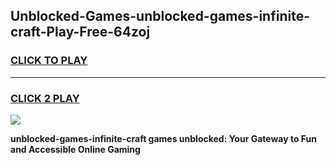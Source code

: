 
## Unblocked-Games-unblocked-games-infinite-craft-Play-Free-64zoj
<h3>
<a href="https://premium76.site?title=unblocked-games-infinite-craft&ref=23A">CLICK TO PLAY</a></h3>
<hr>

<h3>
<a href="https://premium76.site?title=unblocked-games-infinite-craft&ref=23A">CLICK 2 PLAY</a>
  
</h3>

<a href="https://premium76.site?title=unblocked-games-infinite-craft&ref=23A"><img src="https://clearcache.store/games.png"></a>


**unblocked-games-infinite-craft games unblocked: Your Gateway to Fun and Accessible Online Gaming**
